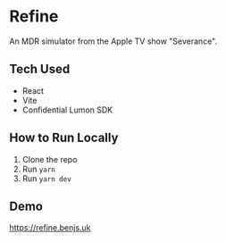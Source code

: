 # Refine
An MDR simulator from the Apple TV show "Severance".

## Tech Used
- React
- Vite
- Confidential Lumon SDK

## How to Run Locally
1. Clone the repo
2. Run `yarn`
3. Run `yarn dev`

## Demo
https://refine.benjs.uk